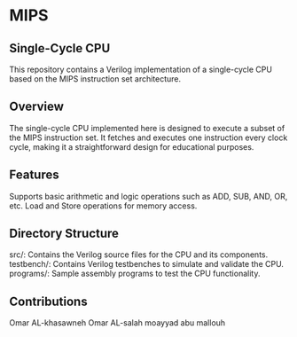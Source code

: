 # MIPS
## Single-Cycle CPU
This repository contains a Verilog implementation of a single-cycle CPU based on the MIPS instruction set architecture.

## Overview
The single-cycle CPU implemented here is designed to execute a subset of the MIPS instruction set. It fetches and executes one instruction every clock cycle, making it a straightforward design for educational purposes.

## Features
Supports basic arithmetic and logic operations such as ADD, SUB, AND, OR, etc.
Load and Store operations for memory access.

## Directory Structure
src/: Contains the Verilog source files for the CPU and its components.
testbench/: Contains Verilog testbenches to simulate and validate the CPU.
programs/: Sample assembly programs to test the CPU functionality.




## Contributions
Omar AL-khasawneh
Omar AL-salah 
moayyad abu mallouh

